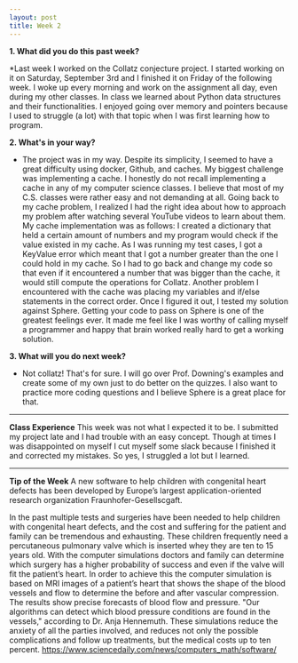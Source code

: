 ```yaml
---
layout: post
title: Week 2
---
```


__1. What did you do this past week?__

*Last week I worked on the Collatz conjecture project. I started working on it on Saturday, September 3rd and I finished it on Friday of the following week. I woke up every morning and work on the assignment all day, even during my other classes. 
In class we learned about Python data structures and their functionalities. I enjoyed going over memory and pointers because I used to struggle (a lot) with that topic when I was first learning how to program.


__2. What's in your way?__
* The project was in my way. Despite its simplicity, I seemed to have a great difficulty using docker, Github, and caches. My biggest challenge was implementing a cache. I honestly do not recall implementing a cache in any of my computer science classes. I believe that most of my C.S. classes were rather easy and not demanding at all. Going back to my cache problem, I realized I had the right idea about how to approach my problem after watching several YouTube videos to learn about them. My cache implementation was as follows: I created a dictionary that held a certain amount of numbers and my program would check if the value existed in my cache. As I was running my test cases, I got a KeyValue error which meant that I got a number greater than the one I could hold in my cache. So I had to go back and change my code so that even if it encountered a number that was bigger than the cache, it would still compute the operations for Collatz. Another problem I encountered with the cache was placing my variables and if/else statements in the correct order. Once I figured it out, I tested my solution against Sphere. Getting your code to pass on Sphere is one of the greatest feelings ever. It made me feel like I was worthy of calling myself a programmer and happy that brain worked really hard to get a working solution. 


__3. What will you do next week?__
* Not collatz! That's for sure. I will go over Prof. Downing's examples and create some of my own just to do better on the quizzes.
I also want to practice more coding questions and I believe Sphere is a great place for that.


---
__Class Experience__
This week was not what I expected it to be. I submitted my project late and I had trouble with an easy concept. Though at times I was disappointed on myself I cut myself some slack because I finished it and corrected my mistakes. So yes, I struggled a lot but I learned. 


---
__Tip of the Week__
A new software to help children with congenital heart defects has been developed by Europe’s largest application-oriented research organization Fraunhofer-Gesellscgaft.

In the past multiple tests and surgeries have been needed to help children with congenital heart defects, and the cost and suffering for the patient and family can be tremendous and exhausting. These children frequently need a percutaneous pulmonary valve which is inserted whey they are ten to 15 years old. With the computer simulations doctors and family can determine which surgery has a higher probability of success and even if the valve will fit the patient’s heart. In order to achieve this the computer simulation is based on MRI images of a patient’s heart that shows the shape of the blood vessels and flow to determine the before and after vascular compression. The results  show precise forecasts of blood flow and pressure. "Our algorithms can detect which blood pressure conditions are found in the vessels," according to Dr. Anja Hennemuth. 
These simulations reduce the anxiety of all the parties involved, and reduces not only the possible complications and follow up treatments, but the medical costs up to ten percent.
https://www.sciencedaily.com/news/computers_math/software/
